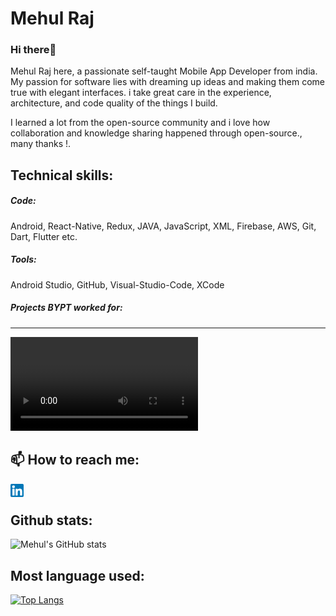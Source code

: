 # Mehul Raj

### Hi there👋
Mehul Raj here, a passionate self-taught Mobile App Developer from india. My passion for software lies with dreaming up ideas and making them come true with elegant interfaces. i take great care in the experience, architecture, and code quality of the things I build.

I learned a lot from the open-source community and i love how collaboration and knowledge sharing happened through open-source., many thanks !.

## Technical skills:

##### Code:
Android, React-Native,  Redux,  JAVA, JavaScript, XML, Firebase, AWS, Git, Dart, Flutter etc.

##### Tools:
Android Studio, GitHub, Visual-Studio-Code, XCode 


##### Projects BYPT worked for:
----
<div>
<video src='https://user-images.githubusercontent.com/103916464/205277970-77c0d7a7-e182-40ca-a13a-5bda97322df4.mp4' >
</div>




## 📫 How to reach me:
<div>
<a href='https://www.linkedin.com/in/mehul-raj-930b90259'><img align='left' src='https://raw.githubusercontent.com/Ketul-BYPT/Ketul-BYPT/main/images/linkedin.png' alt='icon | LinkedIn' width='21px'/></a>
</div>
<br/>

## Github stats:
  
![Mehul's GitHub stats](https://github-readme-stats.vercel.app/api?username=MehulRajBYPTech)

## Most language used:

[![Top Langs](https://github-readme-stats.vercel.app/api/top-langs/?username=MehulRajBYPTech)](https://github.com/MehulRajBYPTech/github-readme-stats)

